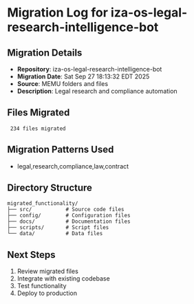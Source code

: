 # Migration Log for iza-os-legal-research-intelligence-bot

## Migration Details
- **Repository**: iza-os-legal-research-intelligence-bot
- **Migration Date**: Sat Sep 27 18:13:32 EDT 2025
- **Source**: MEMU folders and files
- **Description**: Legal research and compliance automation

## Files Migrated
     234 files migrated

## Migration Patterns Used
- legal,research,compliance,law,contract

## Directory Structure
```
migrated_functionality/
├── src/           # Source code files
├── config/        # Configuration files
├── docs/          # Documentation files
├── scripts/       # Script files
└── data/          # Data files
```

## Next Steps
1. Review migrated files
2. Integrate with existing codebase
3. Test functionality
4. Deploy to production

